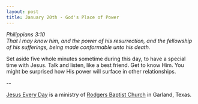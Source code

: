 ```yaml
---
layout: post
title: January 20th - God's Place of Power
---
```


_Philippians 3:10  
That I may know him, and the power of his resurrection, and the
fellowship of his sufferings, being made conformable unto his
death._

Set aside five whole minutes sometime during this day, to have a
special time with Jesus. Talk and listen, like a best friend. Get to
know Him. You might be surprised how His power will surface in other
relationships.

 --

<a href=http://jesuseveryday.net>Jesus Every Day</a> is a ministry of <a href=http://rodgersbaptist.net>Rodgers Baptist Church</a> in Garland, Texas.
